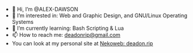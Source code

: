 - 👋 Hi, I’m @ALEX-DAWSON
- 👀 I’m interested in: Web and Graphic Design, and GNU/Linux Operating Systems
- 🌱 I’m currently learning: Bash Scripting & Lua
- 📫 How to reach me: deadonrip@gmail.com
- You can look at my personal site at [Nekoweb: deadon.rip](https://deadon.rip)
